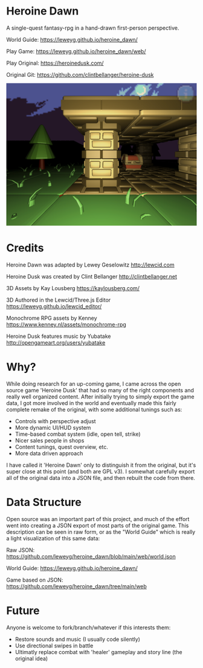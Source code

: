 # Heroine Dawn
A single-quest fantasy-rpg in a hand-drawn first-person perspective.

World Guide: https://leweyg.github.io/heroine_dawn/

Play Game: https://leweyg.github.io/heroine_dawn/web/

Play Original: https://heroinedusk.com/ 

Original Git: https://github.com/clintbellanger/heroine-dusk 

![Heroine Dawn, screenshot](/heroine_dawn.png)

# Credits
Heroine Dawn was adapted by Lewey Geselowitz http://lewcid.com

Heroine Dusk was created by Clint Bellanger http://clintbellanger.net

3D Assets by Kay Lousberg https://kaylousberg.com/

3D Authored in the Lewcid/Three.js Editor https://leweyg.github.io/lewcid_editor/

Monochrome RPG assets by Kenney https://www.kenney.nl/assets/monochrome-rpg

Heroine Dusk features music by Yubatake http://opengameart.org/users/yubatake


# Why?
While doing research for an up-coming game, I came across the open source game
'Heroine Dusk' that had so many of the right components and really well organized content.
After initially trying to simply export the game data, I got more involved in the world
and eventually made this fairly complete remake of the original, with some additional
tunings such as:
- Controls with perspective adjust
- More dynamic UI/HUD system
- Time-based combat system (idle, open tell, strike)
- Nicer sales people in shops
- Content tunings, quest overview, etc.
- More data driven approach

I have called it 'Heroine Dawn'
only to distinguish it from the original, but it's super close at this point (and both are GPL v3). I somewhat carefully export all of the original data into a JSON file, and then
rebuilt the code from there.

# Data Structure
Open source was an important part of this project, and much of the effort went into creating
a JSON export of most parts of the original game. This description can be seen in raw form,
or as the "World Guide" which is really a light visualization of this same data:

Raw JSON: https://github.com/leweyg/heroine_dawn/blob/main/web/world.json

World Guide: https://leweyg.github.io/heroine_dawn/

Game based on JSON: https://github.com/leweyg/heroine_dawn/tree/main/web 

# Future
Anyone is welcome to fork/branch/whatever if this interests them:
- Restore sounds and music (I usually code silently)
- Use directional swipes in battle
- Ultimatly replace combat with 'healer' gameplay and story line (the original idea)